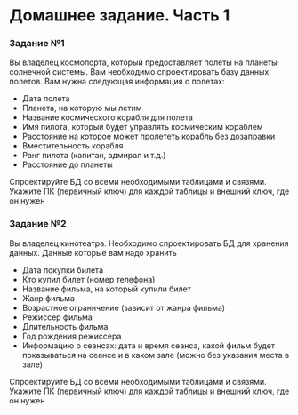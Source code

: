 # Домашнее задание. Часть 1

### Задание №1
Вы владелец космопорта, который предоставляет полеты на планеты солнечной системы.
Вам необходимо спроектировать базу данных полетов. Вам нужна следующая информация о полетах:
- Дата полета
- Планета, на которую мы летим
- Название космического корабля для полета
- Имя пилота, который будет управлять космическим кораблем
- Расстояние на которое может пролететь корабль без дозаправки
- Вместительность корабля
- Ранг пилота (капитан, адмирал и т.д.)
- Расстояние до планеты

Спроектируйте БД со всеми необходимыми таблицами и связями. Укажите ПК (первичный ключ) для каждой таблицы и внешний ключ, где он нужен


### Задание №2
Вы владелец кинотеатра. Необходимо спроектировать БД для хранения данных. Данные которые вам надо хранить
- Дата покупки билета
- Кто купил билет (номер телефона)
- Название фильма, на который купили билет
- Жанр фильма
- Возрастное ограничение (зависит от жанра фильма)
- Режиссер фильма
- Длительность фильма
- Год рождения режиссера
- Информацию о сеансах: дата и время сеанса, какой фильм будет показываться на сеансе и в каком зале (можно без указания места в зале)

Спроектируйте БД со всеми необходимыми таблицами и связями. Укажите ПК (первичный ключ) для каждой таблицы и внешний ключ, где он нужен
